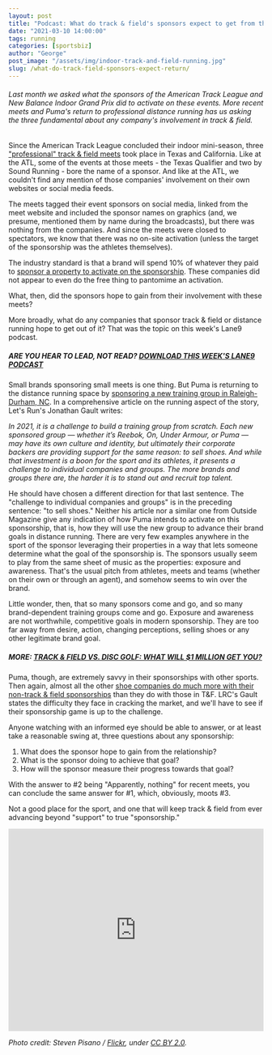 ```yaml
---
layout: post
title: "Podcast: What do track & field's sponsors expect to get from the sport?"
date: "2021-03-10 14:00:00"
tags: running
categories: [sportsbiz]
author: "George"
post_image: "/assets/img/indoor-track-and-field-running.jpg"
slug: /what-do-track-field-sponsors-expect-return/
---
```


<h6>Last month we asked what the sponsors of the American Track League and New Balance Indoor Grand Prix did to activate on these events. More recent meets and Puma's return to professional distance running has us asking the three fundamental about any company's involvement in track & field.</h6>

Since the American Track League concluded their indoor mini-season, three ["professional" track & field meets](https://nalathletics.com/blog/2021/02/22/four-questions-american-track-league-nbigp) took place in Texas and California. Like at the ATL, some of the events at those meets - the Texas Qualifier and two by Sound Running - bore the name of a sponsor. And like at the ATL, we couldn't find any mention of those companies' involvement on their own websites or social media feeds.

The meets tagged their event sponsors on social media, linked from the meet website and included the sponsor names on graphics (and, we presume, mentioned them by name during the broadcasts), but there was nothing from the companies. And since the meets were closed to spectators, we know that there was no on-site activation (unless the target of the sponsorship was the athletes themselves).

The industry standard is that a brand will spend 10% of whatever they paid to [sponsor a property to activate on the sponsorship](https://powersponsorship.com/introducing-last-generation-sponsorship-redux/). These companies did not appear to even do the free thing to pantomime an activation.

What, then, did the sponsors hope to gain from their involvement with these meets?

More broadly, what do any companies that sponsor track & field or distance running hope to get out of it? That was the topic on this week's Lane9 podcast.

##### ARE YOU HEAR TO LEAD, NOT READ? [DOWNLOAD THIS WEEK'S LANE9 PODCAST](https://podcasts.apple.com/us/podcast/lane9-athletics-beyond-the-sport/id1198173010)

Small brands sponsoring small meets is one thing. But Puma is returning to the distance running space by [sponsoring a new training group in Raleigh-Durham, NC](https://www.letsrun.com/news/2021/03/puma-jumps-back-into-distance-running-with-north-carolina-based-pro-group-led-by-alistair-cragg/). In a comprehensive article on the running aspect of the story, Let's Run's Jonathan Gault writes:

<em>In 2021, it is a challenge to build a training group from scratch. Each new sponsored group — whether it’s Reebok, On, Under Armour, or Puma — may have its own culture and identity, but ultimately their corporate backers are providing support for the same reason: to sell shoes. And while that investment is a boon for the sport and its athletes, it presents a challenge to individual companies and groups. The more brands and groups there are, the harder it is to stand out and recruit top talent.</em>

He should have chosen a different direction for that last sentence. The "challenge to individual companies and groups" is in the preceding sentence: "to sell shoes." Neither his article nor a similar one from Outside Magazine give any indication of how Puma intends to activate on this sponsorship, that is, how they will use the new group to advance their brand goals in distance running. There are very few examples anywhere in the sport of the sponsor leveraging their properties in a way that lets someone determine what the goal of the sponsorship is. The sponsors usually seem to play from the same sheet of music as the properties: exposure and awareness. That's the usual pitch from athletes, meets and teams (whether on their own or through an agent), and somehow seems to win over the brand.

Little wonder, then, that so many sponsors come and go, and so many brand-dependent training groups come and go. Exposure and awareness are not worthwhile, competitive goals in modern sponsorship. They are too far away from desire, action, changing perceptions, selling shoes or any other legitimate brand goal.

##### MORE: [TRACK & FIELD VS. DISC GOLF: WHAT WILL $1 MILLION GET YOU?](https://nalathletics.com/blog/2021/03/03/track-field-vs-disc-golf)

Puma, though, are extremely savvy in their sponsorships with other sports. Then again, almost all the other [shoe companies do much more with their non-track & field sponsorships](https://nalathletics.com/blog/2020/09/21/retiring-nike-exec-career-explains-track-and-field) than they do with those in T&F. LRC's Gault states the difficulty they face in cracking the market, and we'll have to see if their sponsorship game is up to the challenge.

Anyone watching with an informed eye should be able to answer, or at least take a reasonable swing at, three questions about any sponsorship:

1. What does the sponsor hope to gain from the relationship?
2. What is the sponsor doing to achieve that goal?
3. How will the sponsor measure their progress towards that goal?

With the answer to #2 being "Apparently, nothing" for recent meets, you can conclude the same answer for #1, which, obviously, moots #3.

Not a good place for the sport, and one that will keep track & field from ever advancing beyond "support" to true "sponsorship."

<iframe src="https://widget.spreaker.com/player?episode_id=43827740&theme=light&autoplay=false&playlist=false&cover_image_url=https%3A%2F%2Fd3wo5wojvuv7l.cloudfront.net%2Fimages.spreaker.com%2Foriginal%2Feef8ff6dd2977b5a2dd845b9257ecf43.jpg" width="100%" height="400px" frameborder="0"></iframe>

<em>Photo credit: Steven Pisano / [Flickr](https://flic.kr/p/qLbXiZ), under [CC BY 2.0](https://creativecommons.org/licenses/by/2.0/).</em>
